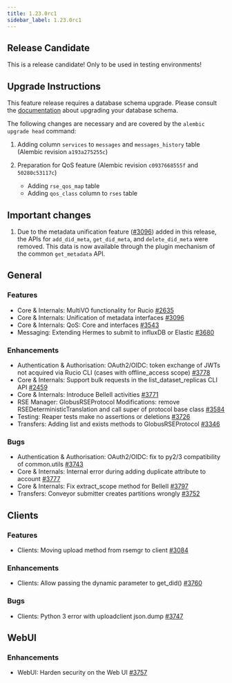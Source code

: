 ```yaml
---
title: 1.23.0rc1
sidebar_label: 1.23.0rc1
---
```


## Release Candidate

This is a release candidate! Only to be used in testing environments!

## Upgrade Instructions

This feature release requires a database schema upgrade. Please consult the [documentation](https://rucio.readthedocs.io/en/latest/database.html) about upgrading your database schema.

The following changes are necessary and are covered by the `alembic upgrade head` command:

1. Adding column `services` to `messages` and `messages_history` table (Alembic revision `a193a275255c`)

2. Preparation for QoS feature (Alembic revision `c0937668555f` and `50280c53117c`)

   - Adding `rse_qos_map` table
   - Adding `qos_class` column to `rses` table

## Important changes

1. Due to the metadata unification feature ([#3096](https://github.com/rucio/rucio/issues/3096)) added in this release, the APIs for `add_did_meta`, `get_did_meta`, and `delete_did_meta` were removed. This data is now available through the plugin mechanism of the common `get_metadata` API.
 
## General

### Features

- Core & Internals: MultiVO functionality for Rucio [#2635](https://github.com/rucio/rucio/issues/2635)
- Core & Internals: Unification of metadata interfaces [#3096](https://github.com/rucio/rucio/issues/3096)
- Core & Internals: QoS: Core and interfaces [#3543](https://github.com/rucio/rucio/issues/3543)
- Messaging: Extending Hermes to submit to influxDB or Elastic [#3680](https://github.com/rucio/rucio/issues/3680)

### Enhancements

- Authentication & Authorisation: OAuth2/OIDC: token exchange of JWTs not acquired via Rucio CLI (cases with offline_access scope) [#3778](https://github.com/rucio/rucio/issues/3778)
- Core & Internals: Support bulk requests in the list_dataset_replicas CLI API [#2459](https://github.com/rucio/rucio/issues/2459)
- Core & Internals: Introduce BelleII activities [#3771](https://github.com/rucio/rucio/issues/3771)
- RSE Manager: GlobusRSEProtocol Modifications: remove RSEDeterministicTranslation and call super of protocol base class [#3584](https://github.com/rucio/rucio/issues/3584)
- Testing: Reaper tests make no assertions or deletions [#3726](https://github.com/rucio/rucio/issues/3726)
- Transfers: Adding list and exists methods to GlobusRSEProtocol [#3346](https://github.com/rucio/rucio/issues/3346)

### Bugs

- Authentication & Authorisation: OAuth2/OIDC: fix to py2/3 compatibility of common.utils  [#3743](https://github.com/rucio/rucio/issues/3743)
- Core & Internals: Internal error during adding duplicate attribute to account [#3777](https://github.com/rucio/rucio/issues/3777)
- Core & Internals: Fix extract_scope method for BelleII [#3797](https://github.com/rucio/rucio/issues/3797)
- Transfers: Conveyor submitter creates partitions wrongly [#3752](https://github.com/rucio/rucio/issues/3752)

## Clients

### Features

- Clients: Moving upload method from rsemgr to client [#3084](https://github.com/rucio/rucio/issues/3084)

### Enhancements

- Clients: Allow passing the dynamic parameter to get_did() [#3760](https://github.com/rucio/rucio/issues/3760)

### Bugs

- Clients: Python 3 error with uploadclient json.dump [#3747](https://github.com/rucio/rucio/issues/3747)

  
## WebUI

### Enhancements

- WebUI: Harden security on the Web UI [#3757](https://github.com/rucio/rucio/issues/3757)
